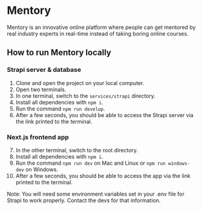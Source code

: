 # Mentory

Mentory is an innovative online platform where people can get mentored by real industry experts in real-time instead of taking boring online courses.

## How to run Mentory locally
### Strapi server & database
1. Clone and open the project on your local computer.
2. Open two terminals.
3. In one terminal, switch to the `services/strapi` directory.
4. Install all dependencies with `npm i`.
5. Run the command `npm run develop`.
6. After a few seconds, you should be able to access the Strapi server via the link printed to the terminal. 
### Next.js frontend app
7. In the other terminal, switch to the root directory. 
8. Install all dependencies with `npm i`.
9. Run the command `npm run dev` on Mac and Linux or `npm run windows-dev` on Windows.
10. After a few seconds, you should be able to access the app via the link printed to the terminal.

Note: You will need some environment variables set in your .env file for Strapi to work properly. Contact the devs for that information. 
